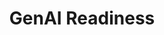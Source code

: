 ---
layout: sub-service
order: 4
title: "GenAI Readiness"
parent: "Digital Strategy and Technology"
description: "SLKone's GenAI Readiness services prepare your organization to leverage Generative AI technologies, driving innovation and enhancing operational capabilities."
approach: "We help your organization understand the potential of Generative AI (GenAI) and integrate it into your business processes. Our services include training, strategy development, and implementation of GenAI tools tailored to your specific workflows. We ensure your team is equipped to harness the power of GenAI, driving efficiency and fostering innovation."
intro: "Prepare your organization to leverage Generative AI technologies, driving innovation and enhancing operational capabilities through tailored training and strategic implementation."
focus_areas:
  - title: "GenAI Training"
    content: "Train your team in using GenAI tools, prompt generation, and implementation for different workflows."
  - title: "LLM Deployment"
    content: "Deploy Large Language Models (LLMs) for data enrichment and transformation, unlocking new insights and efficiencies."
  - title: "Chatbot Development"
    content: "Design and implement custom chatbots leveraging GenAI to enhance customer service and streamline internal processes."
  - title: "GenAI Strategy Development"
    content: "Develop a comprehensive strategy for integrating GenAI into your business processes and product offerings."
  - title: "Use Case Identification"
    content: "Identify and prioritize the most impactful use cases for GenAI within your organization."
why_choose:
  - "Expertise in Generative AI Technologies"
  - "Comprehensive GenAI Strategies"
  - "Customized Implementation Plans"
  - "Hands-On Training and Support"
  - "Proven Track Record in GenAI Integration"
cta: "Contact us to prepare your organization for the transformative impact of Generative AI and drive innovation through GenAI Readiness."
icon: "fa-brain-circuit"
color: "plum"
image: "/assets/images/backgrounds/genai-readiness.webp"
permalink: /services/digital-strategy-and-technology/genai-readiness
redirect: "/services/digital-strategy-and-technology/genai-readiness"
---
